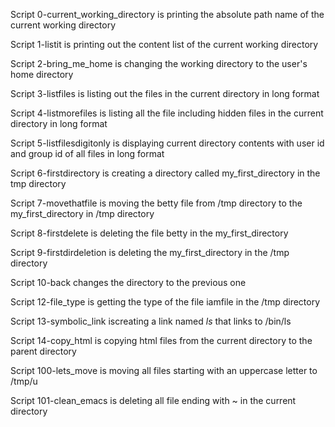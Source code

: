 Script 0-current_working_directory is printing the absolute path name of the current working directory

Script 1-listit is printing out the content list of the current working directory

Script 2-bring_me_home is changing the working directory to the user's home directory

Script 3-listfiles is listing out the files in the current directory in long format

Script 4-listmorefiles is listing all the file including hidden files in the current directory in long format

Script 5-listfilesdigitonly is displaying current directory contents with user id and group id of all files in long format

Script 6-firstdirectory is creating a directory called my_first_directory in the tmp directory

Script 7-movethatfile is moving the betty file from /tmp directory to the my_first_directory in /tmp directory

Script 8-firstdelete is deleting the file betty in the my_first_directory 

Script 9-firstdirdeletion is deleting the my_first_directory in the /tmp directory

Script 10-back changes the directory to the previous one

Script 12-file_type is getting the type of the file iamfile in the /tmp directory

Script 13-symbolic_link iscreating a link named _ls_ that links to /bin/ls

Script 14-copy_html is copying html files from the current directory to the parent directory

Script 100-lets_move is moving all files starting with an uppercase letter to /tmp/u

Script 101-clean_emacs is deleting all file ending with ~ in the current directory 
